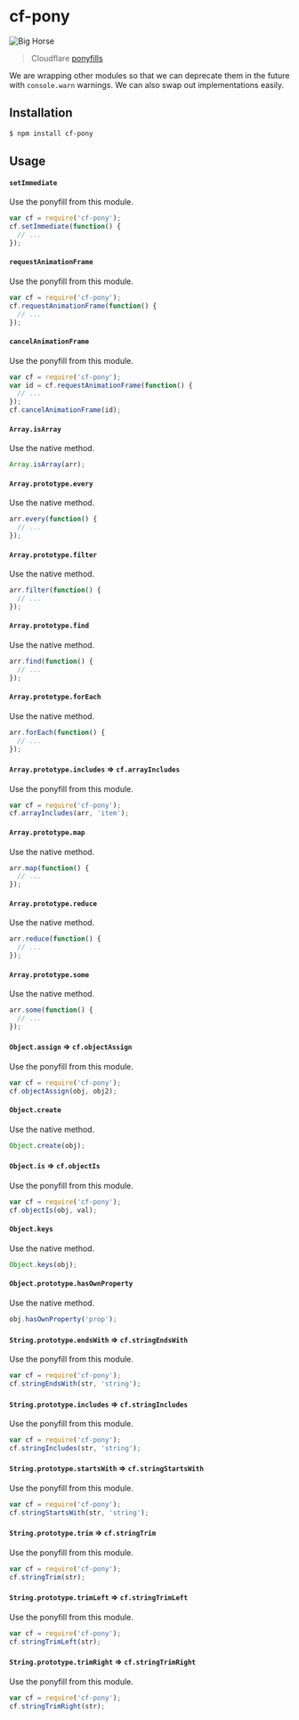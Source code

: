 # cf-pony

![Big Horse](http://i.imgur.com/1d2bwkn.png)

> Cloudflare [ponyfills](https://ponyfoo.com/articles/polyfills-or-ponyfills)

We are wrapping other modules so that we can deprecate them in the future with
`console.warn` warnings. We can also swap out implementations easily.

## Installation

```sh
$ npm install cf-pony
```

## Usage

#### `setImmediate`

Use the ponyfill from this module.

```js
var cf = require('cf-pony');
cf.setImmediate(function() {
  // ...
});
```

#### `requestAnimationFrame`

Use the ponyfill from this module.

```js
var cf = require('cf-pony');
cf.requestAnimationFrame(function() {
  // ...
});
```

#### `cancelAnimationFrame`

Use the ponyfill from this module.

```js
var cf = require('cf-pony');
var id = cf.requestAnimationFrame(function() {
  // ...
});
cf.cancelAnimationFrame(id);
```

#### `Array.isArray`

Use the native method.

```js
Array.isArray(arr);
```

#### `Array.prototype.every`

Use the native method.

```js
arr.every(function() {
  // ...
});
```

#### `Array.prototype.filter`

Use the native method.

```js
arr.filter(function() {
  // ...
});
```

#### `Array.prototype.find`

Use the native method.

```js
arr.find(function() {
  // ...
});
```

#### `Array.prototype.forEach`

Use the native method.

```js
arr.forEach(function() {
  // ...
});
```

#### `Array.prototype.includes` => `cf.arrayIncludes`

Use the ponyfill from this module.

```js
var cf = require('cf-pony');
cf.arrayIncludes(arr, 'item');
```

#### `Array.prototype.map`

Use the native method.

```js
arr.map(function() {
  // ...
});
```

#### `Array.prototype.reduce`

Use the native method.

```js
arr.reduce(function() {
  // ...
});
```

#### `Array.prototype.some`

Use the native method.

```js
arr.some(function() {
  // ...
});
```

#### `Object.assign` => `cf.objectAssign`

Use the ponyfill from this module.

```js
var cf = require('cf-pony');
cf.objectAssign(obj, obj2);
```

#### `Object.create`

Use the native method.

```js
Object.create(obj);
```

#### `Object.is` => `cf.objectIs`

Use the ponyfill from this module.

```js
var cf = require('cf-pony');
cf.objectIs(obj, val);
```

#### `Object.keys`

Use the native method.

```js
Object.keys(obj);
```

#### `Object.prototype.hasOwnProperty`

Use the native method.

```js
obj.hasOwnProperty('prop');
```

#### `String.prototype.endsWith` => `cf.stringEndsWith`

Use the ponyfill from this module.

```js
var cf = require('cf-pony');
cf.stringEndsWith(str, 'string');
```

#### `String.prototype.includes` => `cf.stringIncludes`

Use the ponyfill from this module.

```js
var cf = require('cf-pony');
cf.stringIncludes(str, 'string');
```

#### `String.prototype.startsWith` => `cf.stringStartsWith`

Use the ponyfill from this module.

```js
var cf = require('cf-pony');
cf.stringStartsWith(str, 'string');
```

#### `String.prototype.trim` => `cf.stringTrim`

Use the ponyfill from this module.

```js
var cf = require('cf-pony');
cf.stringTrim(str);
```

#### `String.prototype.trimLeft` => `cf.stringTrimLeft`

Use the ponyfill from this module.

```js
var cf = require('cf-pony');
cf.stringTrimLeft(str);
```

#### `String.prototype.trimRight` => `cf.stringTrimRight`

Use the ponyfill from this module.

```js
var cf = require('cf-pony');
cf.stringTrimRight(str);
```
